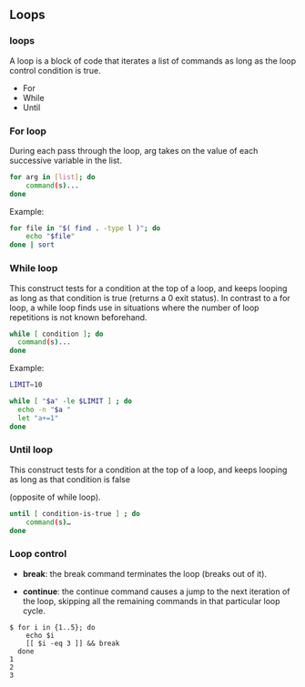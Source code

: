 ## Loops

### loops

A loop is a block of code that iterates a list of commands as long as the loop control condition is true.

- For 
- While
- Until

### For loop

During each pass through the loop, arg takes on the value of each successive variable in the list.
```bash
for arg in [list]; do
    command(s)...
done
```
Example:
```bash
for file in "$( find . -type l )"; do
    echo "$file"
done | sort
```
### While loop

This construct tests for a condition at the top of a loop, and keeps looping as long as that condition is true (returns a 0 exit status). In contrast to a for loop, a while loop finds use in situations where the number of loop repetitions is not known beforehand.
```bash
while [ condition ]; do
  command(s)...
done
```
Example:
```bash
LIMIT=10

while [ "$a" -le $LIMIT ] ; do
  echo -n "$a "
  let "a+=1"
done
```
### Until loop

This construct tests for a condition at the top of a loop, and keeps looping as long as that condition is false

(opposite of while loop).
```bash
until [ condition-is-true ] ; do
    command(s)…
done
```
### Loop control

 - **break**: the break command terminates the loop (breaks out of it).

 - **continue**: the continue command causes a jump to the next iteration of the loop, skipping all the remaining commands in that particular loop cycle.
```bahs
$ for i in {1..5}; do
    echo $i
    [[ $i -eq 3 ]] && break
  done
1
2
3
```
